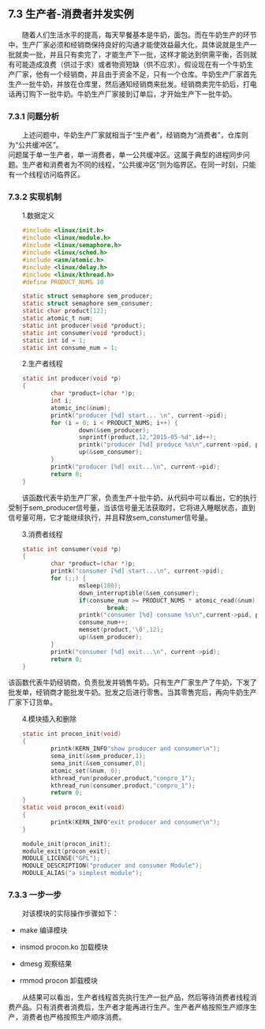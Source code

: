 ## 7.3 生产者-消费者并发实例

&emsp;&emsp;随着人们生活水平的提高，每天早餐基本是牛奶，面包。而在牛奶生产的环节中，生产厂家必须和经销商保持良好的沟通才能使效益最大化，具体说就是生产一批就卖一批，并且只有卖完了，才能生产下一批，这样才能达到供需平衡，否则就有可能造成浪费（供过于求）或者物资短缺（供不应求）。假设现在有一个牛奶生产厂家，他有一个经销商，并且由于资金不足，只有一个仓库。牛奶生产厂家首先生产一批牛奶，并放在仓库里，然后通知经销商来批发。经销商卖完牛奶后，打电话再订购下一批牛奶。牛奶生产厂家接到订单后，才开始生产下一批牛奶。

### 7.3.1 问题分析

&emsp;&emsp;上述问题中，牛奶生产厂家就相当于“生产者”，经销商为“消费者”，仓库则为“公共缓冲区”。  
问题属于单一生产者，单一消费者，单一公共缓冲区。这属于典型的进程同步问题。生产者和消费者为不同的线程，“公共缓冲区“则为临界区。在同一时刻，只能有一个线程访问临界区。

### 7.3.2 实现机制

&emsp;&emsp;1.数据定义

```c
    #include <linux/init.h>
    #include <linux/module.h>
    #include <linux/semaphore.h>
    #include <linux/sched.h>
    #include <asm/atomic.h>
    #include <linux/delay.h>
    #include <linux/kthread.h>
    #define PRODUCT_NUMS 10

    static struct semaphore sem_producer;
    static struct semaphore sem_consumer;
    static char product[12];
    static atomic_t num;
    static int producer(void *product);
    static int consumer(void *product);
    static int id = 1;
    static int consume_num = 1;
```

&emsp;&emsp;2.生产者线程

```c
    static int producer(void *p)
    {
            char *product=(char *)p;
            int i;
            atomic_inc(&num);
            printk("producer [%d] start... \n", current->pid);
            for (i = 0; i < PRODUCT_NUMS; i++) {
                    down(&sem_producer);
                    snprintf(product,12,"2015-05-%d",id++);
                    printk("producer [%d] produce %s\n",current->pid, product);
                    up(&sem_consumer);
            }
            printk("producer [%d] exit...\n", current->pid);
            return 0;
    }
```

&emsp;&emsp;该函数代表牛奶生产厂家，负责生产十批牛奶，从代码中可以看出，它的执行受制于sem\_producer信号量，当该信号量无法获取时，它将进入睡眠状态，直到信号量可用，它才能继续执行，并且释放sem\_constumer信号量。

&emsp;&emsp;3.消费者线程

```c
    static int consumer(void *p)
    {
            char *product=(char *)p;
            printk("consumer [%d] start...\n", current->pid);
            for (;;) {
                    msleep(100);
                    down_interruptible(&sem_consumer);
                    if(consume_num >= PRODUCT_NUMS * atomic_read(&num))
                            break;
                    printk("consumer [%d] consume %s\n",current->pid, product);
                    consume_num++;
                    memset(product,'\0',12);
                    up(&sem_producer);
            }
            printk("consumer [%d] exit...\n", current->pid);
            return 0;
    }
```

该函数代表牛奶经销商，负责批发并销售牛奶。只有生产厂家生产了牛奶，下发了批发单，经销商才能批发牛奶。批发之后进行零售。当其零售完后，再向牛奶生产厂家下订货单。

&emsp;&emsp;4.模块插入和删除

```c
    static int procon_init(void)
    {
            printk(KERN_INFO"show producer and consumer\n");
            sema_init(&sem_producer,1);
            sema_init(&sem_consumer,0);
            atomic_set(&num, 0);
            kthread_run(producer,product,"conpro_1");
            kthread_run(consumer,product,"compro_1");
            return 0;
    }
    static void procon_exit(void)
    {
            printk(KERN_INFO"exit producer and consumer\n");
    }

    module_init(procon_init);
    module_exit(procon_exit);
    MODULE_LICENSE("GPL");
    MODULE_DESCRIPTION("producer and consumer Module");
    MODULE_ALIAS("a simplest module");
```

### 7.3.3 一步一步

&emsp;&emsp;对该模块的实际操作步骤如下：

* make 编译模块

* insmod procon.ko 加载模块

* dmesg 观察结果

* rmmod procon 卸载模块

&emsp;&emsp;从结果可以看出，生产者线程首先执行生产一批产品，然后等待消费者线程消费产品。只有消费者消费后，生产者才能再进行生产。生产者严格按照生产顺序生产，消费者也严格按照生产顺序消费。

